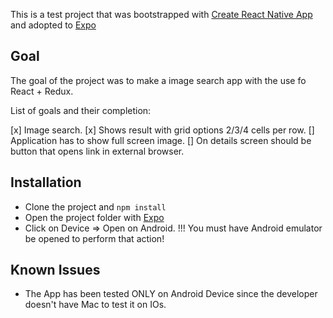This is a test project that was bootstrapped with [Create React Native App](https://github.com/react-community/create-react-native-app) and adopted to [Expo](https://expo.io/)

## Goal

The goal of the project was to make a image search app with the use fo React + Redux.

List of goals and their completion:

[x] Image search.
[x] Shows result with grid options 2/3/4 cells per row.
[] Application has to show full screen image.
[] On details screen should be button that opens link in external browser.

## Installation

* Clone the project and `npm install`
* Open the project folder with [Expo](https://expo.io/)
* Click on Device => Open on Android. !!! You must have Android emulator be opened to perform that action!

## Known Issues

* The App has been tested ONLY on Android Device since the developer doesn't have Mac to test it on IOs.
